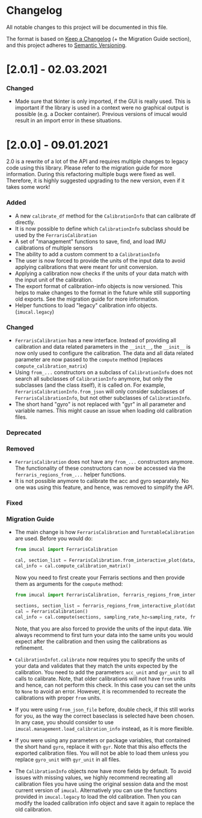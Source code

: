 # Changelog
All notable changes to this project will be documented in this file.

The format is based on [Keep a Changelog](https://keepachangelog.com/en/1.0.0/) (+ the Migration Guide section), and 
this project adheres to [Semantic Versioning](https://semver.org/spec/v2.0.0.html).

# [2.0.1] - 02.03.2021

### Changed

- Made sure that tkinter is only imported, if the GUI is really used.
  This is important if the library is used in a context were no graphical output is possible (e.g. a Docker container).
  Previous versions of imucal would result in an import error in these situations.

# [2.0.0] - 09.01.2021 

2.0 is a rewrite of a lot of the API and requires multiple changes to legacy code using this library.
Please refer to the migration guide for more information.
During this refactoring multiple bugs were fixed as well.
Therefore, it is highly suggested upgrading to the new version, even if it takes some work!

### Added

- A new `calibrate_df` method for the `CalibrationInfo` that can calibrate df directly.
- It is now possible to define which `CalibrationInfo` subclass should be used by the `FerrarisCalibration`
- A set of "management" functions to save, find, and load IMU calibrations of multiple sensors
- The ability to add a custom comment to a `CalibrationInfo`
- The user is now forced to provide the units of the input data to avoid applying calibrations that were meant for unit
  conversion.
- Applying a calibration now checks if the units of your data match with the input unit of the calibration.
- The export format of calibration-info objects is now versioned.
  This helps to make changes to the format in the future while still supporting old exports.
  See the migration guide for more information.
- Helper functions to load "legacy" calibration info objects. (`imucal.legacy`)

### Changed

- `FerrarisCalibration` has a new interface.
  Instead of providing all calibration and data related parameters in the `__init__`, the `__init__` is now only used
  to configure the calibration.
  The data and all data related parameter are now passed to the `compute` method (replaces `compute_calibration_matrix`)
- Using `from_...` constructors on a subclass of `CalibrationInfo` does not search all subclasses of `CalibrationInfo`
  anymore, but only the subclasses (and the class itself), it is called on.
  For example, `FerrarisCalibrationInfo.from_json` will only consider subclasses of `FerrarisCalibrationInfo`, but not
  other subclasses of `CalibrationInfo`.
- The short hand "gyro" is not replaced with "gyr" in all parameter and variable names.
  This might cause an issue when loading old calibration files.

### Deprecated

### Removed

- `FerrarisCalibration` does not have any `from_...` constructors anymore.
  The functionality of these constructors can now be accessed via the `ferraris_regions_from_...` helper functions.
- It is not possible anymore to calibrate the acc and gyro separately.
  No one was using this feature, and hence, was removed to simplify the API.

### Fixed

### Migration Guide

- The main change is how `FerrarisCalibration` and `TurntableCalibration` are used.
  Before you would do:
  ```python
  from imucal import FerrarisCalibration

  cal, section_list = FerrarisCalibration.from_interactive_plot(data, sampling_rate=sampling_rate)
  cal_info = cal.compute_calibration_matrix()
  ```

  Now you need to first create your Ferraris sections and then provide them as arguments for the `compute` method:

  ```python
  from imucal import FerrarisCalibration, ferraris_regions_from_interactive_plot

  sections, section_list = ferraris_regions_from_interactive_plot(data)
  cal = FerrarisCalibration()
  cal_info = cal.compute(sections, sampling_rate_hz=sampling_rate, from_acc_unit="m/s^2", from_gyr_unit="deg/s")
  ```
  
  Note, that you are also forced to provide the units of the input data.
  We always recommend to first turn your data into the same units you would expect after the calibration and then using
  the calibrations as refinement.
- `CalibrationInfot.calibrate` now requires you to specify the units of your data and validates that they match the 
  units expected by the calibration.
  You need to add the parameters `acc_unit` and `gyr_unit` to all calls to calibrate.
  Note, that older calibrations will not have `from` units and hence, can not perform this check.
  In this case you can set the units to `None` to avoid an error.
  However, it is recommended to recreate the calibrations with proper `from` units.
- If you were using `from_json_file` before, double check, if this still works for you, as the way the correct baseclass
  is selected have been chosen.
  In any case, you should consider to use `imucal.management.load_calibration_info` instead, as it is more flexible.
- If you were using any parameters or package variables, that contained the short hand `gyro`, replace it with `gyr`.
  Note that this also effects the exported calibration files.
  You will not be able to load them unless you replace `gyro_unit` with `gyr_unit` in all files.
- The `CalibrationInfo` objects now have more fields by default.
  To avoid issues with missing values, we highly recommend recreating all calibration files you have using the original
  session data and the most current version of `imucal`.
  Alternatively you can use the functions provided in `imucal.legacy` to load the old
  calibration.
  Then you can modify the loaded calibration info object and save it again to replace the old calibration.


